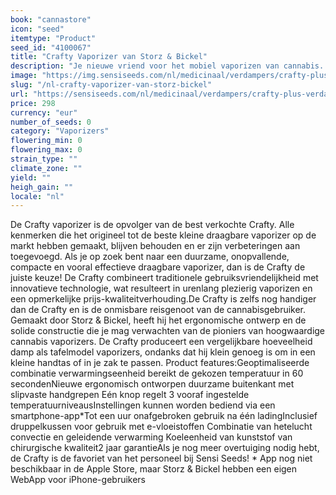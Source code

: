 ```yaml
---
book: "cannastore"
icon: "seed"
itemtype: "Product"
seed_id: "4100067"
title: "Crafty Vaporizer van Storz & Bickel"
description: "Je nieuwe vriend voor het mobiel vaporizen van cannabis. ✔ Duurzaam ✔Sterk ✔ Zakformaat De Crafty warmt snel op en heeft een goede batterijduur. Koop hier."
image: "https://img.sensiseeds.com/nl/medicinaal/verdampers/crafty-plus-verdamper-image.png"
slug: "/nl-crafty-vaporizer-van-storz-bickel"
url: "https://sensiseeds.com/nl/medicinaal/verdampers/crafty-plus-verdamper?a_aid=cannastore"
price: 298
currency: "eur"
number_of_seeds: 0
category: "Vaporizers"
flowering_min: 0
flowering_max: 0
strain_type: ""
climate_zone: ""
yield: ""
heigh_gain: ""
locale: "nl"
---
```

De Crafty vaporizer is de opvolger van de best verkochte Crafty. Alle kenmerken die het origineel tot de beste kleine draagbare vaporizer op de markt hebben gemaakt, blijven behouden en er zijn verbeteringen aan toegevoegd. Als je op zoek bent naar een duurzame, onopvallende, compacte en vooral effectieve draagbare vaporizer, dan is de Crafty de juiste keuze! De Crafty combineert traditionele gebruiksvriendelijkheid met innovatieve technologie, wat resulteert in urenlang plezierig vaporizen en een opmerkelijke prijs-kwaliteitverhouding.De Crafty is zelfs nog handiger dan de Crafty en is de onmisbare reisgenoot van de cannabisgebruiker. Gemaakt door Storz & Bickel, heeft hij het ergonomische ontwerp en de solide constructie die je mag verwachten van de pioniers van hoogwaardige cannabis vaporizers. De Crafty produceert een vergelijkbare hoeveelheid damp als tafelmodel vaporizers, ondanks dat hij klein genoeg is om in een kleine handtas of in je zak te passen. Product features:Geoptimaliseerde combinatie verwarmingseenheid bereikt de gekozen temperatuur in 60 secondenNieuwe ergonomisch ontworpen duurzame buitenkant met slipvaste handgrepen Eén knop regelt 3 vooraf ingestelde temperatuurniveausInstellingen kunnen worden bediend via een smartphone-app*Tot een uur onafgebroken gebruik na één ladingInclusief druppelkussen voor gebruik met e-vloeistoffen Combinatie van hetelucht convectie en geleidende verwarming Koeleenheid van kunststof van chirurgische kwaliteit2 jaar garantieAls je nog meer overtuiging nodig hebt, de Crafty is de favoriet van het personeel bij Sensi Seeds! * App nog niet beschikbaar in de Apple Store, maar Storz & Bickel hebben een eigen WebApp voor iPhone-gebruikers
